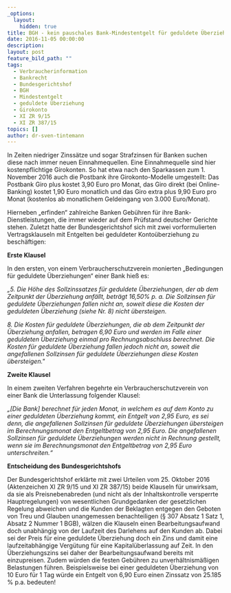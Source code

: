 ```yaml
---
_options:
  layout:
    hidden: true
title: BGH - kein pauschales Bank-Mindestentgelt für geduldete Überziehung
date: 2016-11-05 00:00:00
description:
layout: post
feature_bild_path: ""
tags:
  - Verbraucherinformation
  - Bankrecht
  - Bundesgerichtshof
  - BGH
  - Mindestentgelt
  - geduldete Überziehung
  - Girokonto
  - XI ZR 9/15
  - XI ZR 387/15
topics: []
author: dr-sven-tintemann
---
```



In Zeiten niedriger Zinssätze und sogar Strafzinsen für Banken suchen diese nach immer neuen Einnahmequellen. Eine Einnahmequelle sind hier kostenpflichtige Girokonten. So hat etwa nach den Sparkassen zum 1. November 2016 auch die Postbank ihre Girokonto-Modelle umgestellt: Das Postbank Giro plus kostet 3,90 Euro pro Monat, das Giro direkt (bei Online-Banking) kostet 1,90 Euro monatlich und das Giro extra plus 9,90 Euro pro Monat (kostenlos ab monatlichem Geldeingang von 3.000 Euro/Monat).

Hierneben „erfinden“ zahlreiche Banken Gebühren für ihre Bank-Dienstleistungen, die immer wieder auf dem Prüfstand deutscher Gerichte stehen. Zuletzt hatte der Bundesgerichtshof sich mit zwei vorformulierten Vertragsklauseln mit Entgelten bei geduldeter Kontoüberziehung zu beschäftigen:

**Erste Klausel**

In den ersten, von einem Verbraucherschutzverein monierten „Bedingungen für geduldete Überziehungen“ einer Bank hieß es:

*„5. Die Höhe des Sollzinssatzes für geduldete Überziehungen, der ab dem Zeitpunkt der Überziehung anfällt, beträgt 16,50% p. a. Die Sollzinsen für geduldete Überziehungen fallen nicht an, soweit diese die Kosten der geduldeten Überziehung (siehe Nr. 8) nicht übersteigen.*

*8. Die Kosten für geduldete Überziehungen, die ab dem Zeitpunkt der Überziehung anfallen, betragen 6,90 Euro und werden im Falle einer geduldeten Überziehung einmal pro Rechnungsabschluss berechnet. Die Kosten für geduldete Überziehung fallen jedoch nicht an, soweit die angefallenen Sollzinsen für geduldete Überziehungen diese Kosten übersteigen."*

**Zweite Klausel**

In einem zweiten Verfahren begehrte ein Verbraucherschutzverein von einer Bank die Unterlassung folgender Klausel:

*„[Die Bank] berechnet für jeden Monat, in welchem es auf dem Konto zu einer geduldeten Überziehung kommt, ein Entgelt von 2,95 Euro, es sei denn, die angefallenen Sollzinsen für geduldete Überziehungen übersteigen im Berechnungsmonat den Entgeltbetrag von 2,95 Euro. Die angefallenen Sollzinsen für geduldete Überziehungen werden nicht in Rechnung gestellt, wenn sie im Berechnungsmonat den Entgeltbetrag von 2,95 Euro unterschreiten.“*

**Entscheidung des Bundesgerichtshofs**

Der Bundesgerichtshof erklärte mit zwei Urteilen vom 25. Oktober 2016 (Aktenzeichen XI ZR 9/15 und XI ZR 387/15) beide Klauseln für unwirksam, da sie als Preisnebenabreden (und nicht als der Inhaltskontrolle versperrte Hauptregelungen) von wesentlichen Grundgedanken der gesetzlichen Regelung abweichen und die Kunden der Beklagten entgegen den Geboten von Treu und Glauben unangemessen benachteiligen (§ 307 Absatz 1 Satz 1, Absatz 2 Nummer 1 BGB), wälzen die Klauseln einen Bearbeitungsaufwand doch unabhängig von der Laufzeit des Darlehens auf den Kunden ab. Dabei sei der Preis für eine geduldete Überziehung doch ein Zins und damit eine laufzeitabhängige Vergütung für eine Kapitalüberlassung auf Zeit. In den Überziehungszins sei daher der Bearbeitungsaufwand bereits mit einzupreisen. Zudem würden die festen Gebühren zu unverhältnismäßigen Belastungen führen. Beispielsweise bei einer geduldeten Überziehung von 10 Euro für 1 Tag würde ein Entgelt von 6,90 Euro einen Zinssatz von 25.185 % p.a. bedeuten!